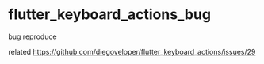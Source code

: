 # flutter_keyboard_actions_bug

bug reproduce

related https://github.com/diegoveloper/flutter_keyboard_actions/issues/29
